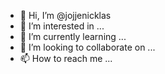 - 👋 Hi, I’m @jojjenicklas
- 👀 I’m interested in ...
- 🌱 I’m currently learning ...
- 💞️ I’m looking to collaborate on ...
- 📫 How to reach me ...

<!---
jojjenicklas/jojjenicklas is a ✨ special ✨ repository because its `README.md` (this file) appears on your GitHub profile.
You can click the Preview link to take a look at your changes.
--->
